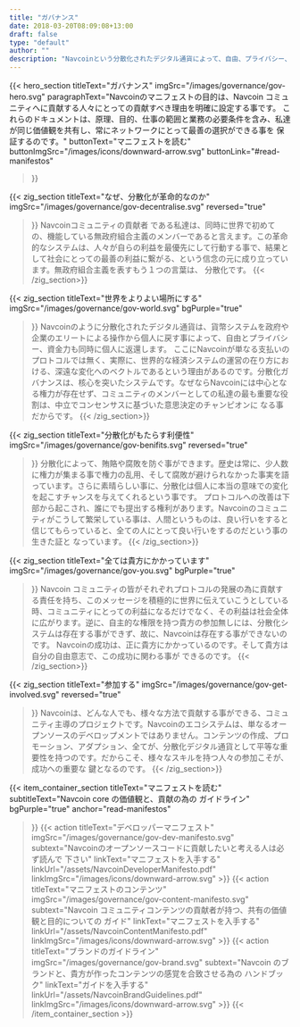 ```yaml
---
title: "ガバナンス"
date: 2018-03-20T08:09:08+13:00
draft: false
type: "default"
author: ""
description: "Navcoinという分散化されたデジタル通貨によって、自由、プライバシー、そして経済的な力が個人に取り戻される。"
---
```

<script src="https://ajax.googleapis.com/ajax/libs/jquery/3.3.1/jquery.min.js"></script>
{{< hero_section
titleText="ガバナンス"
imgSrc="/images/governance/gov-hero.svg"
paragraphText="Navcoinのマニフェストの目的は、Navcoin コミュニティへに貢献する人々にとっての貢献すべき理由を明確に設定する事です。 これらのドキュメントは、原理、目的、仕事の範囲と業務の必要条件を含み、私達が同じ価値観を共有し、常にネットワークにとって最善の選択ができる事を&nbsp;保証するのです。"
buttonText="マニフェストを読む"
buttonImgSrc="/images/icons/downward-arrow.svg"
buttonLink="#read-manifestos"
>}}

{{< zig_section
titleText="なぜ、分散化が革命的なのか"
imgSrc="/images/governance/gov-decentralise.svg"
reversed="true"
>}}
Navcoinコミュニティの貢献者 である私達は、同時に世界で初めての、機能している無政府組合主義のメンバーであると言えます。この革命的なシステムは、人々が自らの利益を最優先にして行動する事で、結果として社会にとっての最善の利益に繋がる、という信念の元に成り立っています。無政府組合主義を表すもう１つの言葉は、&nbsp;分散化です。
{{< /zig_section>}}


{{< zig_section
  titleText="世界をよりよい場所にする"
  imgSrc="/images/governance/gov-world.svg"
  bgPurple="true"
>}}
Navcoinのように分散化されたデジタル通貨は、貨幣システムを政府や企業のエリートによる操作から個人に戻す事によって、自由とプライバシー、資金力も同時に個人に返還します。 ここにNavcoinが単なる支払いのプロトコルでは無く、実際に、世界的な経済システムの運営の在り方における、深遠な変化へのベクトルであるという理由があるのです。分散化ガバナンスは、核心を突いたシステムです。なぜならNavcoinには中心となる権力が存在せず、コミュニティのメンバーとしての私達の最も重要な役割は、中立でコンセンサスに基づいた意思決定のチャンピオンに&nbsp;なる事だからです。
{{< /zig_section>}}


{{< zig_section
titleText="分散化がもたらす利便性"
imgSrc="/images/governance/gov-benifits.svg"
reversed="true"
>}}
分散化によって、賄賂や腐敗を防ぐ事ができます。歴史は常に、少人数に権力が集まる事で権力の乱用、そして腐敗が避けられなかった事実を語っています。さらに素晴らしい事に、分散化は個人に本当の意味での変化を起こすチャンスを与えてくれるという事です。 プロトコルへの改善は下部から起こされ、誰にでも提出する権利があります。Navcoinのコミュニティがこうして繁栄している事は、人間というものは、良い行いをすると信じてもらっていると、全ての人にとって良い行いをするのだという事の生きた証と&nbsp;なっています。
{{< /zig_section>}}


{{< zig_section
  titleText="全ては貴方にかかっています"
  imgSrc="/images/governance/gov-you.svg"
  bgPurple="true"
>}}
Navcoin コミュニティの皆がそれぞれプロトコルの発展の為に貢献する責任を持ち、このメッセージを積極的に世界に伝えていこうとしている時、コミュニティにとっての利益になるだけでなく、その利益は社会全体に広がります。逆に、自主的な権限を持つ貴方の参加無しには、分散化システムは存在する事ができず、故に、Navcoinは存在する事ができないのです。 Navcoinの成功は、正に貴方にかかっているのです。そして貴方は自分の自由意志で、この成功に関わる事が&nbsp;できるのです。
{{< /zig_section>}}


{{< zig_section
titleText="参加する"
imgSrc="/images/governance/gov-get-involved.svg"
reversed="true"
>}}
Navcoinは、どんな人でも、様々な方法で貢献する事ができる、コミュニティ主導のプロジェクトです。Navcoinのエコシステムは、単なるオープンソースのデベロップメントではありません。コンテンツの作成、プロモーション、アダプション、全てが、分散化デジタル通貨として平等な重要性を持つのです。だからこそ、様々なスキルを持つ人々の参加こそが、成功への重要な&nbsp;鍵となるのです。
{{< /zig_section>}}


{{< item_container_section
    titleText="マニフェストを読む"
    subtitleText="Navcoin core の価値観と、貢献の為の&nbsp;ガイドライン"
    bgPurple="true"
    anchor="read-manifestos"
>}}
    {{< action
        titleText="デベロッパーマニフェスト"
        imgSrc="/images/governance/gov-dev-manifesto.svg"
        subtext="Navcoinのオープンソースコードに貢献したいと考える人は必ず読んで&nbsp;下さい"
        linkText="マニフェストを入手する"
        linkUrl="/assets/NavcoinDeveloperManifesto.pdf"
        linkImgSrc="/images/icons/downward-arrow.svg"
    >}}
    {{< action
        titleText="マニフェストのコンテンツ"
        imgSrc="/images/governance/gov-content-manifesto.svg"
        subtext="Navcoin コミュニティコンテンツの貢献者が持つ、共有の価値観と目的についての&nbsp;ガイド"
        linkText="マニフェストを入手する"
        linkUrl="/assets/NavcoinContentManifesto.pdf"
        linkImgSrc="/images/icons/downward-arrow.svg"
    >}}
    {{< action
        titleText="ブランドのガイドライン"
        imgSrc="/images/governance/gov-brand.svg"
        subtext="Navcoin のブランドと、貴方が作ったコンテンツの感覚を合致させる為の&nbsp;ハンドブック"
        linkText="ガイドを入手する"
        linkUrl="/assets/NavcoinBrandGuidelines.pdf"
        linkImgSrc="/images/icons/downward-arrow.svg"
    >}}
{{< /item_container_section >}}

<script>
$("a[href^='#']").click(function(e) {
	e.preventDefault();

	var position = $($(this).attr("href")).offset().top;

	$("body, html").animate({
		scrollTop: position
	} /* speed */ );
});
</script>
